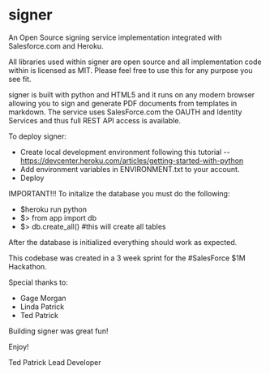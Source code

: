 signer
=====

An Open Source signing service implementation integrated with Salesforce.com and Heroku.

All libraries used within signer are open source and all implementation code within is licensed as MIT. Please feel free to use this for any purpose you see fit.

signer is built with python and HTML5 and it runs on any modern browser allowing you to sign and generate PDF documents from templates in markdown. The service uses SalesForce.com the OAUTH and Identity Services and thus full REST API access is available.

To deploy signer:

- Create local development environment following this tutorial
-- https://devcenter.heroku.com/articles/getting-started-with-python
- Add environment variables in ENVIRONMENT.txt to your account.
- Deploy

IMPORTANT!!! To initalize the database you must do the following:

- $heroku run python
- $> from app import db
- $> db.create_all()  #this will create all tables

After the database is initialized everything should work as expected.

This codebase was created in a 3 week sprint for the #SalesForce $1M Hackathon.

Special thanks to:
 - Gage Morgan
 - Linda Patrick
 - Ted Patrick

Building signer was great fun!

Enjoy!

Ted Patrick
Lead Developer


